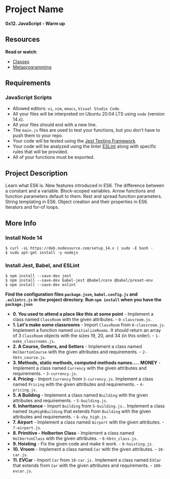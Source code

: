 # Project Name
**0x12. JavaScript - Warm up**

## Resources

**Read or watch**:

-   [Classes](https://developer.mozilla.org/en-US/docs/Web/JavaScript/Reference/Classes "Classes")
-   [Metaprogramming](https://www.keithcirkel.co.uk/metaprogramming-in-es6-symbols/#symbolspecies "Metaprogramming")

##  Requirements

### JavaScript Scripts
*   Allowed editors: `vi`, `vim`, `emacs`, `Visual Studio Code`.
*   All your files will be interpreted on Ubuntu 20.04 LTS using `node` (version 14.x).
*   All your files should end with a new line.
*   The `main.js` files are used to test your functions, but you don’t have to push them to your repo.
*   Your code will be tested using the [Jest Testing Framework](https://jestjs.io/).
*   Your code will be analyzed using the linter [ESLint](https://eslint.org/) along with specific rules that will be provided.
*   All of your functions must be exported.

## Project Description
Learn what ES6 is.
New features introduced in ES6.
The difference between a constant and a variable.
Block-scoped variables.
Arrow functions and function parameters default to them.
Rest and spread function parameters.
String templating in ES6.
Object creation and their properties in ES6.
Iterators and for-of loops.

## More Info
### Install Node 14
```
$ curl -sL https://deb.nodesource.com/setup_14.x | sudo -E bash -
$ sudo apt-get install -y nodejs
```

### Install Jest, Babel, and ESLint
```
$ npm install --save-dev jest
$ npm install --save-dev babel-jest @babel/core @babel/preset-env
$ npm install --save-dev eslint
```

**Find the configuration files `package.json`, `babel.config.js` and `.eslintrc.js` in the project directory. Run `npm install` when you have the `package.json`**


* **0. You used to attend a place like this at some point** - Implement a class named `ClassRoom` with the given attributes. - `0-classroom.js`.
* **1. Let's make some classrooms** - Import `ClassRoom` from `0-classroom.js`. Implement a function named `initializeRooms`. It should return an array of 3 `ClassRoom` objects with the sizes 19, 20, and 34 (in this order). - `1-make_classrooms.js`.
* **2. A Course, Getters, and Setters** - Implement a class named `HolbertonCourse` with the given attributes and requirements. - `2-hbtn_course.js`.
* **3. Methods, static methods, computed methods names..... MONEY** - Implement a class named `Currency` with the given attributes and requirements. - `3-currency.js`.
* **4. Pricing** - Import `Currency` from `3-currency.js`. Implement a class named `Pricing` with the given attributes and requirements. - `4-pricing.js`.
* **5. A Building** - Implement a class named `Building` with the given attributes and requirements. - `5-building.js`.
* **6. Inheritance** - Import `Building` from `5-building.js.`. Implement a class named `SkyHighBuilding` that extends from `Building` with the given attributes and requirements. - `6-sky_high.js`.
* **7. Airport** - Implement a class named `Airport` with the given attributes. - `7-airport.js`.
* **8. Primitive - Holberton Class** - Implement a class named `HolbertonClass` with the given attributes. - `8-hbtn_class.js`.
* **9. Hoisting** - Fix the given code and make it work. - `9-hoisting.js`.
* **10. Vroom** - Implement a class named `Car` with the given attributes. - `10-car.js`.
* **11. EVCar** - Import `Car` from `10-car.js.` Implement a class named `EVCar` that extends from `Car` with the given attributes and requirements. - `100-evcar.js`.
